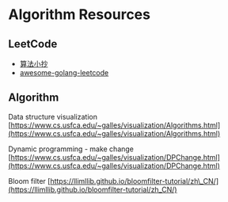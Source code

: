 # Algorithm Resources

## LeetCode

* [算法小抄](https://labuladong.gitbook.io/algo/)
* [awesome-golang-leetcode](https://github.com/kylesliu/awesome-golang-leetcode)

## Algorithm

Data structure visualization [https://www.cs.usfca.edu/~galles/visualization/Algorithms.html](https://www.cs.usfca.edu/~galles/visualization/Algorithms.html)

Dynamic programming - make change [https://www.cs.usfca.edu/~galles/visualization/DPChange.html](https://www.cs.usfca.edu/~galles/visualization/DPChange.html)

Bloom filter [https://llimllib.github.io/bloomfilter-tutorial/zh\_CN/](https://llimllib.github.io/bloomfilter-tutorial/zh_CN/)



